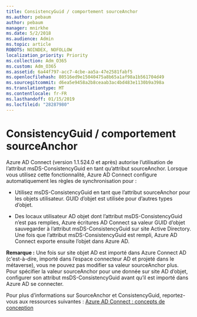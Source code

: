 ```yaml
---
title: ConsistencyGuid / comportement sourceAnchor
ms.author: pebaum
author: pebaum
manager: mnirkhe
ms.date: 5/2/2018
ms.audience: Admin
ms.topic: article
ROBOTS: NOINDEX, NOFOLLOW
localization_priority: Priority
ms.collection: Adm_O365
ms.custom: Adm_O365
ms.assetid: 6a44f797-acc7-4cbe-aa5a-47e2581fabf5
ms.openlocfilehash: 80516ed9e15040475a8b65a1af98a1b561704d49
ms.sourcegitcommit: d6ea5e9458a2b8ceaab3ac4bd483e1130b9a398a
ms.translationtype: MT
ms.contentlocale: fr-FR
ms.lasthandoff: 01/15/2019
ms.locfileid: "28287980"
---
```

# <a name="consistencyguid--sourceanchor-behavior"></a>ConsistencyGuid / comportement sourceAnchor

Azure AD Connect (version 1.1.524.0 et après) autorise l’utilisation de l’attribut msDS-ConsistencyGuid en tant qu’attribut sourceAnchor. Lorsque vous utilisez cette fonctionnalité, Azure AD Connect configure automatiquement les règles de synchronisation pour :
  
- Utilisez msDS-ConsistencyGuid en tant que l’attribut sourceAnchor pour les objets utilisateur. GUID d’objet est utilisée pour d’autres types d’objet.
    
- Des locaux utilisateur AD objet dont l’attribut msDS-ConsistencyGuid n’est pas remplies, Azure écritures AD Connect sa valeur GUID d’objet sauvegarder à l’attribut msDS-ConsistencyGuid sur site Active Directory. Une fois que l’attribut msDS-ConsistencyGuid est rempli, Azure AD Connect exporte ensuite l’objet dans Azure AD.
    
 **Remarque :** Une fois sur site objet AD est importé dans Azure Connect AD (c'est-à-dire, importé dans l’espace connecteur AD et projeté dans le métaverse), vous ne pouvez pas modifier sa valeur sourceAnchor plus. Pour spécifier la valeur sourceAnchor pour une donnée sur site AD d’objet, configurer son attribut msDS-ConsistencyGuid avant qu’il est importé dans Azure AD se connecter. 
  
Pour plus d’informations sur SourceAnchor et ConsistencyGuid, reportez-vous aux ressources suivantes : [Azure AD Connect : concepts de conception](https://docs.microsoft.com/en-us/azure/active-directory/connect/active-directory-aadconnect-design-concepts)
  


